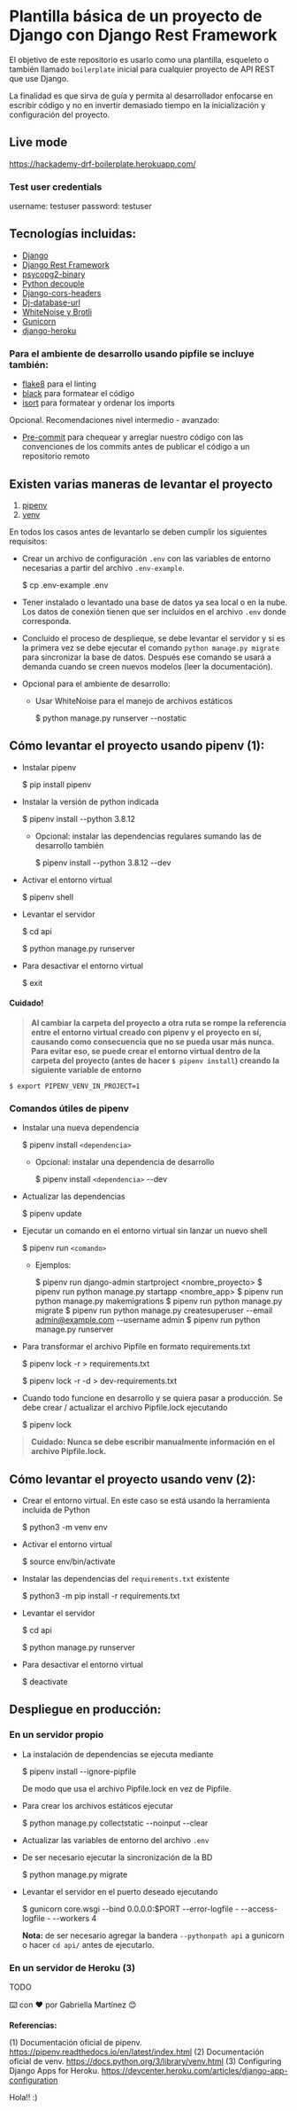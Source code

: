 # Plantilla básica de un proyecto de Django con Django Rest Framework

El objetivo de este repositorio es usarlo como una plantilla, esqueleto o también llamado `boilerplate` inicial para cualquier proyecto de API REST que use Django.

La finalidad es que sirva de guía y permita al desarrollador enfocarse en escribir código y no en invertir demasiado tiempo en la inicialización y configuración del proyecto.

## Live mode

https://hackademy-drf-boilerplate.herokuapp.com/

### Test user credentials

username: testuser
password: testuser

## Tecnologías incluidas:

- [Django](https://www.djangoproject.com/)
- [Django Rest Framework](https://www.django-rest-framework.org/)
- [psycopg2-binary](https://pypi.org/project/psycopg2-binary/)
- [Python decouple](https://pypi.org/project/python-decouple/)
- [Django-cors-headers](https://pypi.org/project/django-cors-headers/)
- [Dj-database-url](https://pypi.org/project/dj-database-url/)
- [WhiteNoise y Brotli](https://pypi.org/project/whitenoise/)
- [Gunicorn](https://pypi.org/project/gunicorn/)
- [django-heroku](https://pypi.org/project/django-heroku/)

### Para el ambiente de desarrollo usando pipfile se incluye también:

- [flake8](https://pypi.org/project/flake8/) para el linting
- [black](https://pypi.org/project/black/) para formatear el código
- [isort](https://pypi.org/project/isort/) para formatear y ordenar los imports

Opcional. Recomendaciones nivel intermedio - avanzado:

- [Pre-commit](https://pre-commit.com/) para chequear y arreglar nuestro código con las convenciones de los commits antes de publicar el código a un repositorio remoto

## Existen varias maneras de levantar el proyecto

1. [pipenv](#)
2. [venv](#)

En todos los casos antes de levantarlo se deben cumplir los siguientes requisitos:

- Crear un archivo de configuración `.env` con las variables de entorno necesarias a partir del archivo `.env-example`.

  $ cp .env-example .env
- Tener instalado o levantado una base de datos ya sea local o en la nube. Los datos de conexión tienen que ser incluidos en el archivo `.env` donde corresponda.
- Concluido el proceso de desplieque, se debe levantar el servidor y si es la primera vez se debe ejecutar el comando `python manage.py migrate` para sincronizar la base de datos. Después ese comando se usará a demanda cuando se creen nuevos modelos (leer la documentación).
- Opcional para el ambiente de desarrollo:

  - Usar WhiteNoise para el manejo de archivos estáticos

    $ python manage.py runserver --nostatic

## Cómo levantar el proyecto usando pipenv (1):

- Instalar pipenv

  $ pip install pipenv
- Instalar la versión de python indicada

  $ pipenv install --python 3.8.12

  - Opcional: instalar las dependencias regulares sumando las de desarrollo también

    $ pipenv install --python 3.8.12 --dev
- Activar el entorno virtual

  $ pipenv shell
- Levantar el servidor

  $ cd api

  $ python manage.py runserver
- Para desactivar el entorno virtual

  $ exit

#### Cuidado!

> **Al cambiar la carpeta del proyecto a otra ruta se rompe la referencia entre el entorno virtual creado con pipenv y el proyecto en sí, causando como consecuencia que no se pueda usar más nunca.**
> **Para evitar eso, se puede crear el entorno virtual dentro de la carpeta del proyecto (antes de hacer `$ pipenv install`) creando la siguiente variable de entorno**

    $ export PIPENV_VENV_IN_PROJECT=1

### Comandos útiles de pipenv

- Instalar una nueva dependencia

  $ pipenv install `<dependencia>`

  - Opcional: instalar una dependencia de desarrollo

    $ pipenv install `<dependencia>` --dev
- Actualizar las dependencias

  $ pipenv update
- Ejecutar un comando en el entorno virtual sin lanzar un nuevo shell

  $ pipenv run `<comando>`

  - Ejemplos:

    $ pipenv run django-admin startproject <nombre_proyecto>
    $ pipenv run python manage.py startapp <nombre_app>
    $ pipenv run python manage.py makemigrations
    $ pipenv run python manage.py migrate
    $ pipenv run python manage.py createsuperuser --email admin@example.com --username admin
    $ pipenv run python manage.py runserver
- Para transformar el archivo Pipfile en formato requirements.txt

  $ pipenv lock -r > requirements.txt

  $ pipenv lock -r -d > dev-requirements.txt
- Cuando todo funcione en desarrollo y se quiera pasar a producción. Se debe crear / actualizar el archivo Pipfile.lock ejecutando

  $ pipenv lock

> **Cuidado: Nunca se debe escribir manualmente información en el archivo Pipfile.lock.**

## Cómo levantar el proyecto usando venv (2):

- Crear el entorno virtual. En este caso se está usando la herramienta incluida de Python

  $ python3 -m venv env
- Activar el entorno virtual

  $ source env/bin/activate
- Instalar las dependencias del `requirements.txt` existente

  $ python3 -m pip install -r requirements.txt
- Levantar el servidor

  $ cd api

  $ python manage.py runserver
- Para desactivar el entorno virtual

  $ deactivate

## Despliegue en producción:

### En un servidor propio

- La instalación de dependencias se ejecuta mediante

  $ pipenv install --ignore-pipfile

  De modo que usa el archivo Pipfile.lock en vez de Pipfile.
- Para crear los archivos estáticos ejecutar

  $ python manage.py collectstatic --noinput --clear
- Actualizar las variables de entorno del archivo `.env`
- De ser necesario ejecutar la sincronización de la BD

  $ python manage.py migrate
- Levantar el servidor en el puerto deseado ejecutando

  $ gunicorn core.wsgi --bind 0.0.0.0:$PORT --error-logfile - --access-logfile - --workers 4

  **Nota:** de ser necesario agregar la bandera `--pythonpath api` a gunicorn o hacer `cd api/` antes de ejecutarlo.

### En un servidor de Heroku (3)

TODO

⌨️ con ❤️ por Gabriella Martínez 😊

**Referencias:**

(1) Documentación oficial de pipenv. https://pipenv.readthedocs.io/en/latest/index.html
(2) Documentación oficial de venv. https://docs.python.org/3/library/venv.html
(3) Configuring Django Apps for Heroku. https://devcenter.heroku.com/articles/django-app-configuration

Hola!! :)

